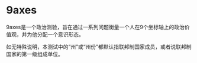 # 9axes
9axes是一个政治测验，旨在通过一系列问题衡量一个人在9个坐标轴上的政治价值观，并为他分配一个意识形态。

如无特殊说明，本测试中的“州”或“州份”都默认指联邦制国家成员，或者说联邦制国家的第一级组成单位。
